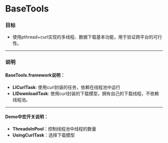 # BaseTools

### 目标
 * 使用pthread+curl实现的多线程、数据下载基本功能，用于验证跨平台的可行性。
 
***

### 说明
#### BaseTools.framework说明：
* **LICurlTask**: 使用curl封装的任务，依赖在线程池中运行
* **LIDownloadTask**: 使用curl封装的下载模型，拥有自己的下载线程，不依赖线程池。

***

#### Demo中宏开关说明：
* **ThreadsInPool**：控制线程池中线程的数量
* **UsingCurlTask**：选择下载模型